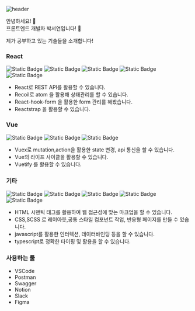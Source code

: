 ![header](https://capsule-render.vercel.app/api?type=transparent&color=black&height=100&section=header&text=Hello,%20World!&fontSize=30&animation=scaleIn&fontAlign=11)

안녕하세요! 👋 <br>
프론트엔드 개발자 박서연입니다! 🙌 <br>

제가 공부하고 있는 기술들을 소개합니다! <br>

### React
![Static Badge](https://img.shields.io/badge/React-%237A89F7) ![Static Badge](https://img.shields.io/badge/React--query-%23463FC6)
 ![Static Badge](https://img.shields.io/badge/Recoil-%233FB7C6) ![Static Badge](https://img.shields.io/badge/React--hook--form-%2356A4E6)
 ![Static Badge](https://img.shields.io/badge/Reactstrap-%233B82EE)



- React로 REST API를 활용할 수 있습니다.
- Recoil로 atom 을 활용해 상태관리를 할 수 있습니다.
- React-hook-form 을 활용한 form 관리를 해봤습니다.
- Reactstrap 을 활용할 수 있습니다.


### Vue
![Static Badge](https://img.shields.io/badge/Vue-%2341B96F) ![Static Badge](https://img.shields.io/badge/Vuex-%233E9245) ![Static Badge](https://img.shields.io/badge/Vuetify-%2375BF7C)



- Vuex로 mutation,action을 활용한 state 변경, api 통신을 할 수 있습니다.
- Vue의 라이프 사이클을 활용할 수 있습니다.
- Vuetify 를 활용할 수 있습니다.

### 기타
![Static Badge](https://img.shields.io/badge/HTML-%23E35D57) ![Static Badge](https://img.shields.io/badge/CSS-%234761F3) ![Static Badge](https://img.shields.io/badge/SCSS-%23EE74C9) ![Static Badge](https://img.shields.io/badge/JavaScript-%23EEDE74) ![Static Badge](https://img.shields.io/badge/TypeScript-%2374C4EE)

- HTML 시맨틱 태그를 활용하여 웹 접근성에 맞는 마크업을 할 수 있습니다.
- CSS,SCSS 로 레이아웃,공통 스타일 컴포넌트 작업, 반응형 페이지를 만들 수 있습니다.
- javascript를 활용한 인터렉션, 데이터바인딩 등을 할 수 있습니다.
- typescript로 정확한 타이핑 및 활용을 할 수 있습니다.

### 사용하는 툴
- VSCode
- Postman
- Swagger
- Notion
- Slack
- Figma
 




